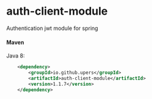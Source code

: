 # auth-client-module
Authentication jwt module for spring

#### Maven
Java 8:
```xml
	<dependency>
		<groupId>io.github.upers</groupId>
		<artifactId>auth-client-module</artifactId>
		<version>1.1.7</version>
	</dependency>
```
